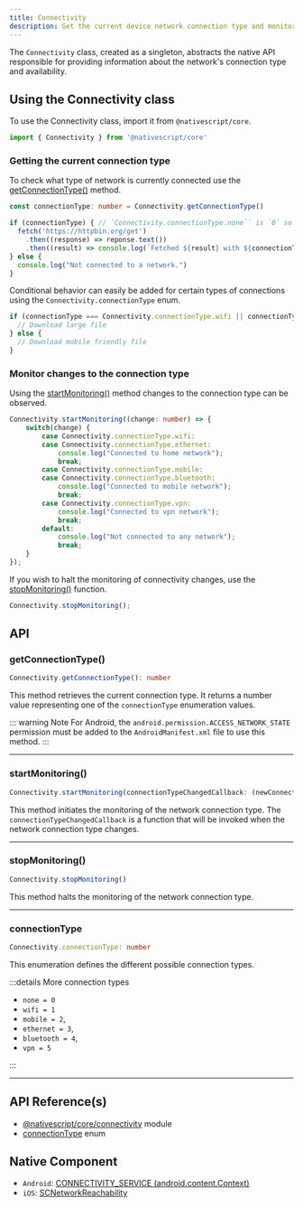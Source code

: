 ```yaml
---
title: Connectivity
description: Get the current device network connection type and monitor changes in the connection type.
---
```


The `Connectivity` class, created as a singleton, abstracts the native API responsible for providing information about the network's connection type and availability.


## Using the Connectivity class

To use the Connectivity class, import it from `@nativescript/core`.

```ts
import { Connectivity } from '@nativescript/core'
```

### Getting the current connection type

To check what type of network is currently connected use the [getConnectionType()](#getConnectionType) method.

```ts
const connectionType: number = Connectivity.getConnectionType()

if (connectionType) { // `Connectivity.connectionType.none`` is `0` so truthiness can be used to determine if the device is connected to any type of network
  fetch('https://httpbin.org/get')
    .then((response) => reponse.text())
    .then((result) => console.log(`Fetched ${result} with ${connectionType}`));
} else {
  console.log("Not connected to a network.")
}
```

Conditional behavior can easily be added for certain types of connections using the `Connectivity.connectionType` enum.

```ts
if (connectionType === Connectivity.connectionType.wifi || connectionType === Connectivity.connectionType.ethernet) {
  // Download large file
} else {
  // Download mobile friendly file
}
```

### Monitor changes to the connection type

Using the [startMonitoring()](#startMonitoring) method changes to the connection type can be observed.

```ts
Connectivity.startMonitoring((change: number) => {
    switch(change) {
        case Connectivity.connectionType.wifi:
        case Connectivity.connectionType.ethernet:
            console.log("Connected to home network");
            break;
        case Connectivity.connectionType.mobile:
        case Connectivity.connectionType.bluetooth:
            console.log("Connected to mobile network");
            break;
        case Connectivity.connectionType.vpn:
            console.log("Connected to vpn network");
            break;
        default:
            console.log("Not connected to any network");
            break;
    }
});
```

If you wish to halt the monitoring of connectivity changes, use the [stopMonitoring()](#stopMonitoring) function.

```ts
Connectivity.stopMonitoring();
```

## API

### getConnectionType()

```ts
Connectivity.getConnectionType(): number
```

This method retrieves the current connection type. It returns a number value representing one of the `connectionType` enumeration values.

::: warning Note
For Android, the `android.permission.ACCESS_NETWORK_STATE` permission must be added to the `AndroidManifest.xml` file to use this method.
:::

---

### startMonitoring()

```ts
Connectivity.startMonitoring(connectionTypeChangedCallback: (newConnectionType: number) => void): void
```

This method initiates the monitoring of the network connection type.
The `connectionTypeChangedCallback` is a function that will be invoked when the network connection type changes.

---

### stopMonitoring()

```ts
Connectivity.stopMonitoring()
```

This method halts the monitoring of the network connection type.

---

### connectionType

```ts
Connectivity.connectionType: number
```

This enumeration defines the different possible connection types.

:::details More connection types

- `none = 0`
- `wifi = 1`
- `mobile = 2`,
- `ethernet = 3`,
- `bluetooth = 4`,
- `vpn = 5`

:::

---

## API Reference(s)
- [@nativescript/core/connectivity](https://docs.nativescript.org/api-reference/modules.html#connectivity) module
- [connectionType](https://docs.nativescript.org/api-reference/modules.html#connectivity) enum  

## Native Component
- `Android`: [CONNECTIVITY_SERVICE (android.content.Context)](https://developer.android.com/reference/android/content/Context)
- `iOS`: [SCNetworkReachability](https://developer.apple.com/documentation/systemconfiguration/scnetworkreachability-g7d)
